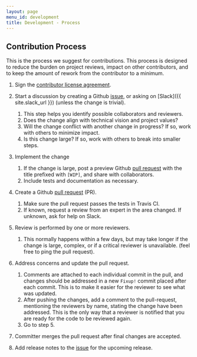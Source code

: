 ```yaml
---
layout: page
menu_id: development
title: Development - Process
---
```


<div markdown="1" class="leftcol widecol process">

## Contribution Process

This is the process we suggest for contributions.  This process is designed to reduce the burden on project 
reviews, impact on other contributors, and to keep the amount of rework from the contributor to a minimum.

1. Sign the [contributor license agreement](https://github.com/prestosql/cla).

2. Start a discussion by creating a Github [issue](https://github.com/prestosql/presto/issues), or asking on
   [Slack]({{ site.slack_url }}) (unless the change is trivial).
     
    1. This step helps you identify possible collaborators and reviewers.
    2. Does the change align with technical vision and project values?
    3. Will the change conflict with another change in progress? If so, work with others to minimize impact.
    4. Is this change large?  If so, work with others to break into smaller steps.

3. Implement the change

    1. If the change is large, post a preview Github [pull request](https://github.com/prestosql/presto/pulls) 
       with the title prefixed with `[WIP]`, and share with collaborators.
    2. Include tests and documentation as necessary.

4. Create a Github [pull request](https://github.com/prestosql/presto/pulls) (PR).

    1. Make sure the pull request passes the tests in Travis CI.
    2. If known, request a review from an expert in the area changed.  If unknown, ask for help on Slack.

5. Review is performed by one or more reviewers.

    1. This normally happens within a few days, but may take longer if the change is large, complex, or if a 
       critical reviewer is unavailable. (feel free to ping the pull request).

6. Address concerns and update the pull request.
    
    1. Comments are attached to each individual commit in the pull, and changes should be addressed in a
       new `Fixup!` commit placed after each commit.  This is to make it easier for the reviewer to see what was updated.
    2. After pushing the changes, add a comment to the pull-request, mentioning the reviewers by name, stating
       the change have been addressed.  This is the only way that a reviewer is notified that you are ready
       for the code to be reviewed again.
    3. Go to step 5.

7. Committer merges the pull request after final changes are accepted.

8. Add release notes to the [issue](https://github.com/prestosql/presto/labels/release-notes) for the upcoming release.

</div>
